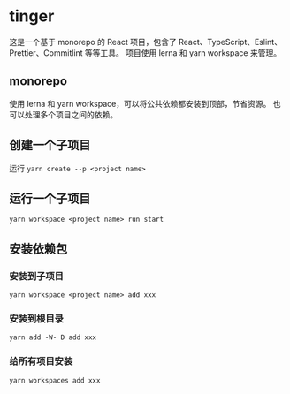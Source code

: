 # tinger
这是一个基于 monorepo 的 React 项目，包含了 React、TypeScript、Eslint、Prettier、Commitlint 等等工具。
项目使用 lerna 和 yarn workspace 来管理。
## monorepo
使用 lerna 和 yarn workspace，可以将公共依赖都安装到顶部，节省资源。
也可以处理多个项目之间的依赖。
## 创建一个子项目
运行 `yarn create --p <project name>`
## 运行一个子项目
`yarn workspace <project name> run start`
## 安装依赖包
### 安装到子项目
`yarn workspace <project name> add xxx`
### 安装到根目录
`yarn add -W- D add xxx`
### 给所有项目安装
`yarn workspaces add xxx`